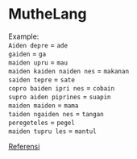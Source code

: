 # MutheLang

Example:  
`Aiden depre` = `ade`  
`gaiden` = `ga`  
`maiden upru` = `mau`  
`maiden kaiden naiden nes` = `makanan`  
`saiden tepre` = `sate`  
`copro baiden ipri nes` = `cobain`  
`supro aiden piprines` = `suapin`  
`maiden maiden` = `mama`  
`taiden ngaiden nes` = `tangan`  
`peregeteles` = `pegel`  
`maiden tupru les` = `mantul`

[Referensi](https://www.youtube.com/watch?v=QHUsr2FTmzQ)
